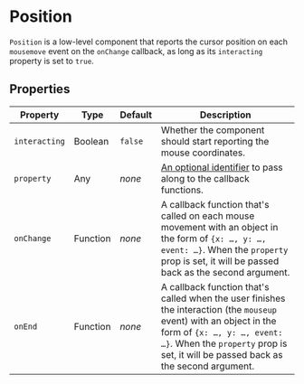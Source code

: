 # Position

`Position` is a low-level component that reports the cursor position on each `mousemove` event on the `onChange` callback, as long as its `interacting` property is set to `true`.

## Properties

Property | Type | Default | Description
-------- | ---- | ------- | -----------
`interacting` | Boolean | `false` | Whether the component should start reporting the mouse coordinates.
`property` | Any | _none_ | [An optional identifier][property] to pass along to the callback functions.
`onChange` | Function | _none_ | A callback function that's called on each mouse movement with an object in the form of `{x: …, y: …, event: …}`. When the `property` prop is set, it will be passed back as the second argument.
`onEnd` | Function | _none_ | A callback function that's called when the user finishes the interaction (the `mouseup` event) with an object in the form of `{x: …, y: …, event: …}`. When the `property` prop is set, it will be passed back as the second argument.

[property]: https://github.com/danburzo/react-recipes/blob/master/recipes/property-pattern.md